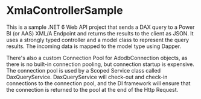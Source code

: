 # XmlaControllerSample

This is a sample .NET 6 Web API project that sends a DAX query to a Power BI (or AAS) XML/A Endpoint and returns the results to the client as JSON.  It uses a strongly typed controller and a model class to represent the query results.  The incoming data is mapped to the model type using Dapper.

There's also a custom Connection Pool for AdodbConnection objects, as there is no built-in connection pooling, but connection startup is expensive.  The connection pool is used by a Scoped Service class called DaxQueryService.  DaxQueryService will check-out and check-in connections to the connection pool, and the DI framework will ensure that the connection is returned to the pool at the end of the Http Request.
